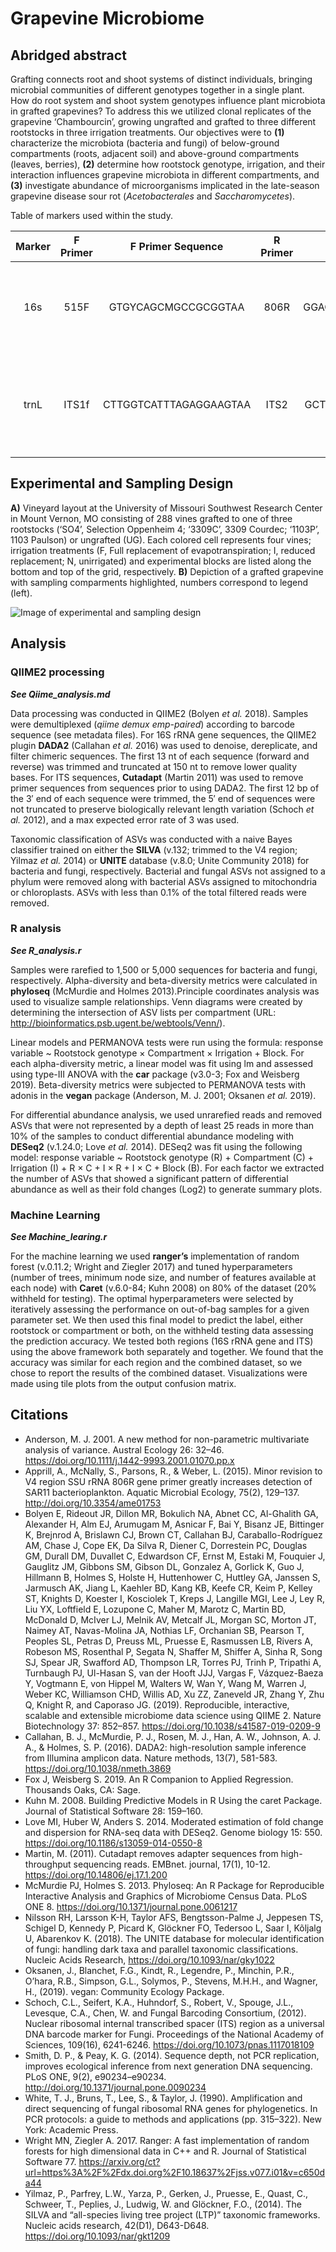 # Grapevine Microbiome

## Abridged abstract

Grafting connects root and shoot systems of distinct individuals, bringing microbial communities of different genotypes together in a single plant. How do root system and shoot system genotypes influence plant microbiota in grafted grapevines? To address this we utilized clonal replicates of the grapevine ‘Chambourcin’, growing ungrafted and grafted to three different rootstocks in three irrigation treatments. Our objectives were to **(1)** characterize the microbiota (bacteria and fungi) of below-ground compartments (roots, adjacent soil) and above-ground compartments (leaves, berries), **(2)** determine how rootstock genotype, irrigation, and their interaction influences grapevine microbiota in different compartments, and **(3)** investigate abundance of microorganisms implicated in the late-season grapevine disease sour rot (*Acetobacterales* and *Saccharomycetes*).

Table of markers used within the study.

| Marker   | F Primer| F Primer Sequence       | R Primer| R Primer Sequence    | Size (bp) | Citation                                       |
|:--------:|:-------:|:-----------------------:|:-------:|:--------------------:|:---------:|:----------------------------------------------:|
| 16s      | 515F    | GTGYCAGCMGCCGCGGTAA     | 806R    | GGACTACNVGGGTWTCTAAT | 390       | Parada *et al.* 2016 and Apprill *et al.* 2015 |
| trnL     | ITS1f   | CTTGGTCATTTAGAGGAAGTAA  | ITS2    | GCTGCGTTCTTCATCGATGC | 250–600   | Smith and Peay 2014 and White *et al.* 1990    |

## Experimental and Sampling Design

**A)** Vineyard layout at the University of Missouri Southwest Research Center in Mount Vernon, MO consisting of 288 vines grafted to one of three rootstocks (‘SO4’, Selection Oppenheim 4; ‘3309C’, 3309 Courdec; ‘1103P’, 1103 Paulson) or ungrafted (UG). Each colored cell represents four vines; irrigation treatments (F, Full replacement of evapotranspiration; I, reduced replacement; N, unirrigated) and experimental blocks are listed along the bottom and top of the grid, respectively. **B)** Depiction of a grafted grapevine with sampling comparments highlighted, numbers correspond to legend (left).

![Image of experimental and sampling design](https://github.com/Kenizzer/Grapevine_microbiome/blob/master/Experimenetal_design_image/experimental_design_and_sampling_figure.png)

## Analysis 

### QIIME2 processing
***See Qiime_analysis.md***

Data processing was conducted in QIIME2 (Bolyen *et al.* 2018). Samples were demultiplexed (*qiime demux emp-paired*) according to barcode sequence (see metadata files). For 16S rRNA gene sequences, the QIIME2 plugin **DADA2** (Callahan *et al.* 2016) was used to denoise, dereplicate, and filter chimeric sequences. The first 13 nt of each sequence (forward and reverse) was trimmed and truncated at 150 nt to remove lower quality bases. For ITS sequences, **Cutadapt** (Martin 2011) was used to remove primer sequences from sequences prior to using DADA2. The first 12 bp of the 3′ end of each sequence were trimmed, the 5′ end of sequences were not truncated to preserve biologically relevant length variation (Schoch *et al.* 2012), and a max expected error rate of 3 was used. 

Taxonomic classification of ASVs was conducted with a naive Bayes classifier trained on either the **SILVA** (v.132; trimmed to the V4 region; Yilmaz *et al.* 2014) or **UNITE** database (v.8.0; Unite Community 2018) for bacteria and fungi, respectively. Bacterial and fungal ASVs not assigned to a phylum were removed along with bacterial ASVs assigned to mitochondria or chloroplasts. ASVs with less than 0.1% of the total filtered reads were removed.

### R analysis
***See R_analysis.r***

Samples were rarefied to 1,500 or 5,000 sequences for bacteria and fungi, respectively. Alpha-diversity and beta-diversity metrics were calculated in **phyloseq** (McMurdie and Holmes 2013).Principle coordinates analysis was used to visualize sample relationships. Venn diagrams were created by determining the intersection of ASV lists per compartment (URL: http://bioinformatics.psb.ugent.be/webtools/Venn/).

Linear models and PERMANOVA tests were run using the formula: response variable ~ Rootstock genotype × Compartment × Irrigation + Block. For each alpha-diversity metric, a linear model was fit using lm and assessed using type-III ANOVA with the **car** package (v3.0-3; Fox and Weisberg 2019). Beta-diversity metrics were subjected to PERMANOVA tests with adonis in the **vegan** package (Anderson, M. J. 2001; Oksanen *et al.* 2019).

For differential abundance analysis, we used unrarefied reads and removed ASVs that were not represented by a depth of least 25 reads in more than 10% of the samples to conduct differential abundance modeling with **DESeq2** (v.1.24.0; Love *et al.* 2014). DESeq2 was fit using the following model: response variable ~ Rootstock genotype (R) + Compartment (C) + Irrigation (I) + R × C + I × R + I × C + Block (B). For each factor we extracted the number of ASVs that showed a significant pattern of differential abundance as well as their fold changes (Log2) to generate summary plots. 

### Machine Learning
***See Machine_learing.r***

For the machine learning we used **ranger’s** implementation of random forest (v.0.11.2; Wright and Ziegler 2017) and tuned hyperparameters (number of trees, minimum node size, and number of features available at each node) with **Caret** (v.6.0-84; Kuhn 2008) on 80% of the dataset (20% withheld for testing). The optimal hyperparameters were selected by iteratively assessing the performance on out-of-bag samples for a given parameter set. We then used this final model to predict the label, either rootstock or compartment or both, on the withheld testing data assessing the prediction accuracy. We tested both regions (16S rRNA gene and ITS) using the above framework both separately and together. We found that the accuracy was similar for each region and the combined dataset, so we chose to report the results of the combined dataset. Visualizations were made using tile plots from the output confusion matrix. 

**Citations**
---
  * Anderson, M. J. 2001. A new method for non-parametric multivariate analysis of variance. Austral Ecology 26: 32–46. https://doi.org/10.1111/j.1442-9993.2001.01070.pp.x
  * Apprill, A., McNally, S., Parsons, R., & Weber, L. (2015). Minor revision to V4 region SSU rRNA 806R gene primer greatly increases detection of SAR11 bacterioplankton. Aquatic Microbial Ecology, 75(2), 129–137. http://doi.org/10.3354/ame01753
  * Bolyen E, Rideout JR, Dillon MR, Bokulich NA, Abnet CC, Al-Ghalith GA, Alexander H, Alm EJ, Arumugam M, Asnicar F, Bai Y, Bisanz JE, Bittinger K, Brejnrod A, Brislawn CJ, Brown CT, Callahan BJ, Caraballo-Rodríguez AM, Chase J, Cope EK, Da Silva R, Diener C, Dorrestein PC, Douglas GM, Durall DM, Duvallet C, Edwardson CF, Ernst M, Estaki M, Fouquier J, Gauglitz JM, Gibbons SM, Gibson DL, Gonzalez A, Gorlick K, Guo J, Hillmann B, Holmes S, Holste H, Huttenhower C, Huttley GA, Janssen S, Jarmusch AK, Jiang L, Kaehler BD, Kang KB, Keefe CR, Keim P, Kelley ST, Knights D, Koester I, Kosciolek T, Kreps J, Langille MGI, Lee J, Ley R, Liu YX, Loftfield E, Lozupone C, Maher M, Marotz C, Martin BD, McDonald D, McIver LJ, Melnik AV, Metcalf JL, Morgan SC, Morton JT, Naimey AT, Navas-Molina JA, Nothias LF, Orchanian SB, Pearson T, Peoples SL, Petras D, Preuss ML, Pruesse E, Rasmussen LB, Rivers A, Robeson MS, Rosenthal P, Segata N, Shaffer M, Shiffer A, Sinha R, Song SJ, Spear JR, Swafford AD, Thompson LR, Torres PJ, Trinh P, Tripathi A, Turnbaugh PJ, Ul-Hasan S, van der Hooft JJJ, Vargas F, Vázquez-Baeza Y, Vogtmann E, von Hippel M, Walters W, Wan Y, Wang M, Warren J, Weber KC, Williamson CHD, Willis AD, Xu ZZ, Zaneveld JR, Zhang Y, Zhu Q, Knight R, and Caporaso JG. (2019). Reproducible, interactive, scalable and extensible microbiome data science using QIIME 2. Nature Biotechnology 37: 852–857. https://doi.org/10.1038/s41587-019-0209-9
  * Callahan, B. J., McMurdie, P. J., Rosen, M. J., Han, A. W., Johnson, A. J. A., & Holmes, S. P. (2016). DADA2: high-resolution sample inference from Illumina amplicon data. Nature methods, 13(7), 581-583. https://doi.org/10.1038/nmeth.3869
  * Fox J, Weisberg S. 2019. An R Companion to Applied Regression. Thousands Oaks, CA: Sage.
  * Kuhn M. 2008. Building Predictive Models in R Using the caret Package. Journal of Statistical Software 28: 159–160.
  * Love MI, Huber W, Anders S. 2014. Moderated estimation of fold change and dispersion for RNA-seq data with DESeq2. Genome biology 15: 550. https://doi.org/10.1186/s13059-014-0550-8
  * Martin, M. (2011). Cutadapt removes adapter sequences from high-throughput sequencing reads. EMBnet. journal, 17(1), 10-12. https://doi.org/10.14806/ej.17.1.200
  * McMurdie PJ, Holmes S. 2013. Phyloseq: An R Package for Reproducible Interactive Analysis and Graphics of Microbiome Census Data. PLoS ONE 8. https://doi.org/10.1371/journal.pone.0061217
  * Nilsson RH, Larsson K-H, Taylor AFS, Bengtsson-Palme J, Jeppesen TS, Schigel D, Kennedy P, Picard K, Glöckner FO, Tedersoo L, Saar I, Kõljalg U, Abarenkov K. (2018). The UNITE database for molecular identification of fungi: handling dark taxa and parallel taxonomic classifications. Nucleic Acids Research, https://doi.org/10.1093/nar/gky1022
  * Oksanen, J., Blanchet, F.G., Kindt, R., Legendre, P., Minchin, P.R., O’hara, R.B., Simpson, G.L., Solymos, P., Stevens, M.H.H., and Wagner, H., (2019). vegan: Community Ecology Package.
  * Schoch, C.L., Seifert, K.A., Huhndorf, S., Robert, V., Spouge, J.L., Levesque, C.A., Chen, W. and Fungal Barcoding Consortium, (2012). Nuclear ribosomal internal transcribed spacer (ITS) region as a universal DNA barcode marker for Fungi. Proceedings of the National Academy of Sciences, 109(16), 6241-6246. https://doi.org/10.1073/pnas.1117018109
  * Smith, D. P., & Peay, K. G. (2014). Sequence depth, not PCR replication, improves ecological inference from next generation DNA sequencing. PLoS ONE, 9(2), e90234–e90234. http://doi.org/10.1371/journal.pone.0090234
  * White, T. J., Bruns, T., Lee, S., & Taylor, J. (1990). Amplification and direct sequencing of fungal ribosomal RNA genes for phylogenetics. In PCR protocols: a guide to methods and applications (pp. 315–322). New York: Academic Press.
  * Wright MN, Ziegler A. 2017. Ranger: A fast implementation of random forests for high dimensional data in C++ and R. Journal of Statistical Software 77. https://arxiv.org/ct?url=https%3A%2F%2Fdx.doi.org%2F10.18637%2Fjss.v077.i01&v=c650da44
  * Yilmaz, P., Parfrey, L.W., Yarza, P., Gerken, J., Pruesse, E., Quast, C., Schweer, T., Peplies, J., Ludwig, W. and Glöckner, F.O., (2014). The SILVA and “all-species living tree project (LTP)” taxonomic frameworks. Nucleic acids research, 42(D1), D643-D648. https://doi.org/10.1093/nar/gkt1209
